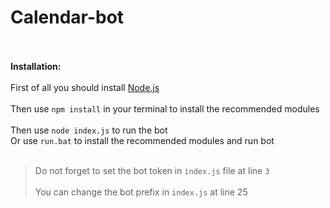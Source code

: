 # Calendar-bot
<br><br>
**Installation:**
<br><br>
First of all you should install <a href="https://nodejs.org/en/">Node.js</a>
<br><br>
Then use `npm install` in your terminal to install the recommended modules
<br><br>
Then use `node index.js` to run the bot 
<br>
Or use `run.bat` to install the recommended modules and run bot
<br><br>
> Do not forget to set the bot token in `index.js` file at line `3`
<br><br>
You can change the bot prefix in `index.js` at line 25
#
